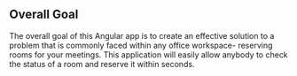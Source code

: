 ## Overall Goal

The overall goal of this Angular app is to create an effective solution to a problem that is
commonly faced within any office workspace- reserving rooms for your meetings. This application
will easily allow anybody to check the status of a room and reserve it within seconds.

